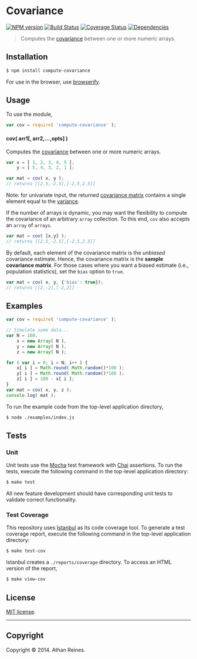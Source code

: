 Covariance
===
[![NPM version][npm-image]][npm-url] [![Build Status][travis-image]][travis-url] [![Coverage Status][coveralls-image]][coveralls-url] [![Dependencies][dependencies-image]][dependencies-url]

> Computes the [covariance](http://en.wikipedia.org/wiki/Covariance) between one or more numeric arrays.


## Installation

``` bash
$ npm install compute-covariance
```

For use in the browser, use [browserify](https://github.com/substack/node-browserify).


## Usage

To use the module,

``` javascript
var cov = require( 'compute-covariance' );
```

#### cov( arr1[, arr2,...,opts] )

Computes the [covariance](http://en.wikipedia.org/wiki/Covariance) between one or more numeric arrays.

``` javascript
var x = [ 1, 2, 3, 4, 5 ],
	y = [ 5, 4, 3, 2, 1 ];

var mat = cov( x, y );
// returns [[2.5,-2.5],[-2.5,2.5]]
```

Note: for univariate input, the returned [covariance matrix](http://en.wikipedia.org/wiki/Covariance_matrix) contains a single element equal to the [variance](https://github.com/compute-io/variance).

If the number of arrays is dynamic, you may want the flexibility to compute the covariance of an arbitrary `array` collection. To this end, `cov` also accepts an `array` of `arrays`.

``` javascript
var mat = cov( [x,y] );
// returns [[2.5,-2.5],[-2.5,2.5]]
```

By default, each element of the covariance matrix is the *unbiased* covariance estimate. Hence, the covariance matrix is the __sample covariance matrix__. For those cases where you want a biased estimate (i.e., population statistics), set the `bias` option to `true`.

``` javascript
var mat = cov( x, y, {'bias': true});
// returns [[2,-2],[-2,2]]
```


## Examples

``` javascript
var cov = require( 'compute-covariance' );

// Simulate some data...
var N = 100,
	x = new Array( N ),
	y = new Array( N ),
	z = new Array( N );

for ( var i = 0; i < N; i++ ) {
	x[ i ] = Math.round( Math.random()*100 );
	y[ i ] = Math.round( Math.random()*100 );
	z[ i ] = 100 - x[ i ];
}
var mat = cov( x, y, z );
console.log( mat );
```

To run the example code from the top-level application directory,

``` bash
$ node ./examples/index.js
```


## Tests

### Unit

Unit tests use the [Mocha](http://visionmedia.github.io/mocha) test framework with [Chai](http://chaijs.com) assertions. To run the tests, execute the following command in the top-level application directory:

``` bash
$ make test
```

All new feature development should have corresponding unit tests to validate correct functionality.


### Test Coverage

This repository uses [Istanbul](https://github.com/gotwarlost/istanbul) as its code coverage tool. To generate a test coverage report, execute the following command in the top-level application directory:

``` bash
$ make test-cov
```

Istanbul creates a `./reports/coverage` directory. To access an HTML version of the report,

``` bash
$ make view-cov
```


## License

[MIT license](http://opensource.org/licenses/MIT). 


---
## Copyright

Copyright &copy; 2014. Athan Reines.


[npm-image]: http://img.shields.io/npm/v/compute-covariance.svg
[npm-url]: https://npmjs.org/package/compute-covariance

[travis-image]: http://img.shields.io/travis/compute-io/covariance/master.svg
[travis-url]: https://travis-ci.org/compute-io/covariance

[coveralls-image]: https://img.shields.io/coveralls/compute-io/covariance/master.svg
[coveralls-url]: https://coveralls.io/r/compute-io/covariance?branch=master

[dependencies-image]: http://img.shields.io/david/compute-io/covariance.svg
[dependencies-url]: https://david-dm.org/compute-io/covariance

[dev-dependencies-image]: http://img.shields.io/david/dev/compute-io/covariance.svg
[dev-dependencies-url]: https://david-dm.org/dev/compute-io/covariance

[github-issues-image]: http://img.shields.io/github/issues/compute-io/covariance.svg
[github-issues-url]: https://github.com/compute-io/covariance/issues
